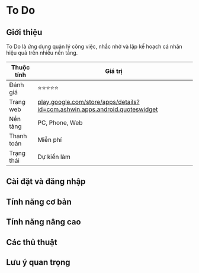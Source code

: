 # To Do

## Giới thiệu

To Do là ứng dụng quản lý công việc, nhắc nhở và lập kế hoạch cá nhân hiệu quả trên nhiều nền tảng.

| Thuộc tính         | Giá trị                                  |
|--------------------|------------------------------------------|
| Đánh giá           | ⭐⭐⭐⭐⭐                                   |
| Trang web          | [play.google.com/store/apps/details?id=com.ashwin.apps.android.quoteswidget](https://play.google.com/store/apps/details?id=com.ashwin.apps.android.quoteswidget) |
| Nền tảng           | PC, Phone, Web                           |
| Thanh toán         | Miễn phí                                 |
| Trạng thái         | Dự kiến làm                              |

## Cài đặt và đăng nhập

## Tính năng cơ bản

## Tính năng nâng cao

## Các thủ thuật

## Lưu ý quan trọng
